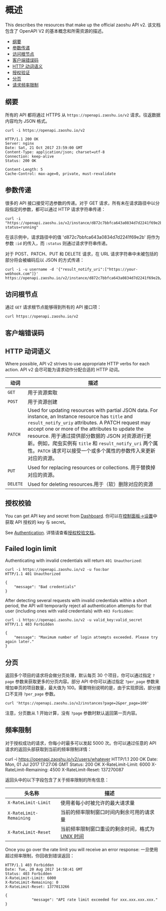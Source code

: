 # 概述 

This describes the resources that make up the official zaoshu API v2.
该文档包含了 OpenAPI V2 的基本概念和所需资源的描述。


* [纲要](#schema)
* [参数传递](#parameters)
* [访问根节点](#root-endpoint)
* [客户端错误码](#client-errors)
* [HTTP 动词语义](#http-verbs)
* [授权验证](#authentication)
* [分页](#pagination)
* [请求频率限制](#rate-limiting)
<!--* [User Agent Required](#user-agent-required)-->

## 纲要

所有的 API 都将通过 HTTPS 从 `https://openapi.zaoshu.io/v2` 请求。往返数据内容均为 JSON 格式。

    curl -i https://openapi.zaoshu.io/v2

    HTTP/1.1 200 OK
    Server: nginx
    Date: Sat, 21 Oct 2017 23:59:00 GMT
    Content-Type: application/json; charset=utf-8
    Connection: keep-alive
    Status: 200 OK

    Content-Length: 5
    Cache-Control: max-age=0, private, must-revalidate

## 参数传递

很多的 API 接口接受可选参数的传递。对于 GET 请求，所有未在请求路径中以分段指定的参数，都可以通过 HTTP 请求字符串传递：

    curl -i "https://openapi.zaoshu.io/v2/instance/d872c7bbfca643a0834d7d2241f69e2b?status=running"

在该示例中，请求路径中的值 'd872c7bbfca643a0834d7d2241f69e2b' 将作为参数 `:id` 的传入，而 `:status` 则通过请求字符串传递。

对于 POST、PATCH、PUT 和 DELETE 请求，在 URL 请求字符串中未被包括的部分将会被编码后以 JSON 的方式传递：

    curl -i -u username -d '{"result_notify_uri":["https://your-webhook.com"]}' https://openapi.zaoshu.io/v2/instance/d872c7bbfca643a0834d7d2241f69e2b/run

## 访问根节点 

通过 `GET` 请求根节点能够得到所有的 API 接口项：

    curl https://openapi.zaoshu.io/v2

## 客户端错误码 

<!--
There are three possible types of client errors on API calls that receive request bodies:

1.  Sending invalid JSON will result in a `400 Bad Request` response.

        HTTP/1.1 400 Bad Request

        {"message":"error occurred when parsing JSON"}

2.  Sending the wrong type of JSON values will result in a `400 Bad Request` response.

        HTTP/1.1 400 Bad Request

        {"message":"body should be a JSON object"}

3.  Sending invalid fields will result in a `422 Unprocessable Entity` response.

        HTTP/1.1 422 Unprocessable Entity

        {
          "message": "Validation Failed",
          "errors": [
            {
              "resource": "instance",
              "field": "id",
              "code": "missing_field"
            }
          ]
        }

All error objects have resource and field properties so that your client can tell what the problem is. There's also an error code to let you know what is wrong with the field. These are the possible validation error codes:

| Error Name | Description |
| --- | --- |
| `missing` | Resource does not exist. |
| `missing_field` | Required field on a resource has not been set. |
| `invalid` | Formatting of a field is invalid. The documentation for that resource should be able to give you more specific information. |
| `already_exists` | This means another resource has the same value as this field. This can happen in resources that must have some unique key (such as Label names). |

Resources may also send custom validation errors (where `code` is `custom`). Custom errors will always have a `message` field describing the error, and most errors will also include a `documentation_url` field pointing to some content that might help you resolve the error.-->

## HTTP 动词语义

Where possible, API v2 strives to use appropriate HTTP verbs for each action.
API v2 会尽可能为请求动作分配合适的 HTTP 动词。

| 动词 | 描述 |
| --- | --- |
| `GET` | 用于资源索取 |
| `POST` | 用于资源创建 |
| `PATCH` | Used for updating resources with partial JSON data. For instance, an Instance resource has `title` and `result_notify_uriy` attributes. A PATCH request may accept one or more of the attributes to update the resource. 用于通过提供部分数据的 JSON 对资源进行更新。例如，爬虫实例有 `title` 和 `result_notify_uri` 两个属性。`PATCH` 请求可以接受一个或多个属性的参数传入来更新对应的资源。|
| `PUT` | Used for replacing resources or collections. 用于替换掉对应的资源。|
| `DELETE` | Used for deleting resources.用于（软）删除对应的资源 |

## 授权校验 

You can get API key and secret from [Dashboard](https://dashboard.zaoshu.io/?settings).
你可以在[控制面板->设置](https://dashboard.zaoshu.io/?settings)中获取 API 授权的 key 与 secret。


See [Authentication](authentication.md).
详情请查看[授权校验文档](authentication.md)。

## Failed login limit

Authenticating with invalid credentials will return `401 Unauthorized`:

	curl -i https://openapi.zaoshu.io/v2 -u foo:bar
	HTTP/1.1 401 Unauthorized

	{
        "message": "Bad credentials"
	}

After detecting several requests with invalid credentials within a short period, the API will temporarily reject all authentication attempts for that user (including ones with valid credentials) with `403 Forbidden`:

	curl -i https://openapi.zaoshu.io/v2 -u valid_key:valid_secret
	HTTP/1.1 403 Forbidden

	{
        "message": "Maximum number of login attempts exceeded. Please try again later."
	}


## 分页

返回多个项目的请求将会做分页处理，默认每页 30 个项目，你可以通过指定 `?page` 参数来获取更多的分页内容。部分 API 中你可以通过指定 `?per_page` 参数来增加单页的项目数量，最大值为 100。需要特别说明的是，由于实现原因，部分接口不支持 `?per_page` 参数。

    curl 'https://openapi.zaoshu.io/v2/instances?page=2&per_page=100'

注意，分页数从 1 开始计算，没有 `?page` 参数时默认返回第一页内容。

## 频率限制

对于授权成功的请求，你每小时最多可以发起 5000 次。你可以通过任意的 API 请求的返回头部获取到当前的频率限制详情： 

curl -i https://openapi.zaoshu.io/v2/users/whatever
HTTP/1.1 200 OK
Date: Mon, 01 Jul 2017 17:27:06 GMT
Status: 200 OK
X-RateLimit-Limit: 6000
X-RateLimit-Remaining: 4500
X-RateLimit-Reset: 137270087

返回头中的以下字段包含了关于频率限制的所有信息：

| 头名称 | 描述 |
| --- | --- |
| `X-RateLimit-Limit` | 使用者每小时被允许的最大请求量 |
| `X-RateLimit-Remaining` | 当前的频率限制窗口时间内剩余可用的请求量 |
| `X-RateLimit-Reset` | 当前频率限制窗口重设的剩余时间，格式为[UNIX 时间](http://en.wikipedia.org/wiki/Unix_time) |

Once you go over the rate limit you will receive an error response:
一旦使用超过频率限制，你回收到错误返回：

	HTTP/1.1 403 Forbidden
	Date: Tue, 20 Aug 2017 14:50:41 GMT
	Status: 403 Forbidden
	X-RateLimit-Limit: 6000
	X-RateLimit-Remaining: 0
	X-RateLimit-Reset: 1377013266

	{
                "message": "API rate limit exceeded for xxx.xxx.xxx.xxx."
	}


<!--You can also [check your rate limit status](/v2/rate_limit) without incurring an API hit.-->


<!--## Abuse Rate Limits

To protect the quality of service from zaoshu, additional rate limits may apply to some actions. For example, rapidly creating content, polling aggressively instead of using webhooks, making API calls with a high concurrency, or repeatedly requesting data that is computationally expensive may result in abuse rate limiting.

It is not intended for this rate limit to interfere with any legitimate use of the API. Your normal [rate limits](#rate-limiting) should be the only limit you target.

If your application triggers this rate limit, you'll receive an informative response:

	HTTP/1.1 403 Forbidden
	Content-Type: application/json; charset=utf-8
	Connection: close

	{
        "message": "You have triggered an abuse detection mechanism and have been temporarily blocked from content creation. Please retry your request again later."
	}-->


<!--## User Agent Required

All API requests MUST include a valid `User-Agent` header. Requests with no `User-Agent` header will be rejected. We request that you use your zaoshu username, for the `User-Agent` header value. This allows us to contact you if there are problems.

Here's an example:

    User-Agent:


If you provide an invalid `User-Agent` header, you will receive a `403 Forbidden` response:

	curl -iH 'User-Agent: ' https://openapi.zaoshu.io/v2
	HTTP/1.0 403 Forbidden
	Connection: close
	Content-Type: text/html

	Request forbidden by administrative rules.
	Please make sure your request has a User-Agent header.-->
